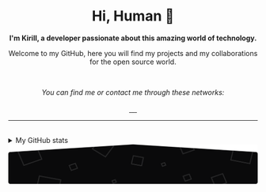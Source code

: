 <h1 align="center">
    Hi, Human 🖖
</h1>

<p align="center">
    <b>I'm Kirill, a developer passionate about this amazing world of technology.</b>
</p>

<p align="center">
    Welcome to my GitHub, here you will find my projects and my collaborations for the open source world.
</p>

<br />

<p align="center">
    <i>You can find me or contact me through these networks:</i>
    <br/><br/>
   <a href="https://www.youtube.com/channel/UCpSg_NBPjrI5c-g1BPFWg_w" target="_blank">
        <img src="https://img.shields.io/badge/-YouTube-090909?style=for-the-badge&logo=youtube&logoColor=FF0000" alt="" />
    </a>
    <a href="https://codepen.io/STAPE" target="_blank">
        <img src="https://img.shields.io/badge/-Codepen-090909?style=for-the-badge&logo=codepen" alt="" />
    </a>
    <a href="https://dribbble.com/STAPE-Web" target="_blank">
        <img src="https://img.shields.io/badge/-Dribbble-090909?style=for-the-badge&logo=dribbble" alt="" />
    </a>
    <a href="https://t.me/+Hfd2Syn-En1lNmVi" target="_blank">
        <img src="https://img.shields.io/badge/-Telegram-090909?style=for-the-badge&logo=telegram" alt="" />
    </a>
    <a href="https://kwork.ru/user/kirill_kirilenko" target="_blank">
        <img src="https://img.shields.io/badge/-Freelance-090909?style=for-the-badge&logo=kwork" alt="" />
    </a>
</p>

---

<img src="https://img.shields.io/badge/-HTML-090909?style=for-the-badge&logo=html5" alt="" />
<img src="https://img.shields.io/badge/-CSS-090909?style=for-the-badge&logo=css3&logoColor=264DE4" alt="" />
<img src="https://img.shields.io/badge/-JavaScript-090909?style=for-the-badge&logo=javascript" alt="" />
<img src="https://img.shields.io/badge/-React-090909?style=for-the-badge&logo=react" alt="" />
<img src="https://img.shields.io/badge/-PHP-090909?style=for-the-badge&logo=php" alt="" />
<img src="https://img.shields.io/badge/-MySql-090909?style=for-the-badge&logo=mysql" alt="" />
<img src="https://img.shields.io/badge/-Figma-090909?style=for-the-badge&logo=figma" alt="" />
<img src="https://img.shields.io/badge/-Photoshop-090909?style=for-the-badge&logo=photoshop" alt="" />
<img src="https://img.shields.io/badge/-Blender-090909?style=for-the-badge&logo=blender" alt="" />
<img src="https://img.shields.io/badge/-Python-090909?style=for-the-badge&logo=python" alt="" />
<img src="https://img.shields.io/badge/-Java-090909?style=for-the-badge&logo=java" alt="" />
<img src="https://img.shields.io/badge/-Git-090909?style=for-the-badge&logo=git" alt="" />

<details>
    <summary>My GitHub stats</summary>
    <br />
    <p align="center">
        <img src="https://github-profile-trophy.vercel.app/?username=stape-web&theme=darkhub&margin-w=15" alt="Trophies GitHub" />
    </p>
    <p align="center">
        <img src="https://github-readme-stats.vercel.app/api?username=stape-web&theme=dark&show_icons=true&include_all_commits=true&locale=en" alt="General Statistics" />
    </p>
    <p align="center">
        <img src="https://github-readme-streak-stats.herokuapp.com/?user=stape-web&theme=dark" alt="Streak Stats" />
    </p>
    <p align="center">
        <img src="https://github-readme-stats.vercel.app/api/top-langs?username=stape-web&layout=compact&theme=dark&locale=en" alt="Techs used in projects" width="495px" />
    </p>
    <p align="center">
        <img src="https://activity-graph.herokuapp.com/graph?username=stape-web&theme=xcode&bg_color=151515" alt="Activity Graph" />
    </p>
</details>

<img src="./assets/rodape_readme.svg" alt="Art for footer readme.md" />
